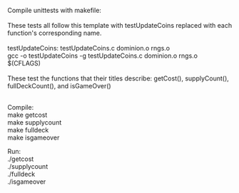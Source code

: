 Compile unittests with makefile:<br/><br/>
These tests all follow this template with testUpdateCoins replaced with each function's corresponding name. <br/><br/>
testUpdateCoins: testUpdateCoins.c dominion.o rngs.o<br/>
      gcc -o testUpdateCoins -g  testUpdateCoins.c dominion.o rngs.o $(CFLAGS)<br/><br/>
These test the functions that their titles describe: getCost(), supplyCount(), fullDeckCount(), and isGameOver()<br/><br/>

Compile:<br/>
make getcost<br/>
make supplycount<br/>
make fulldeck<br/>
make isgameover<br/>

Run:<br/>
./getcost <br/>
./supplycount<br/>
./fulldeck<br/>
./isgameover<br/>

